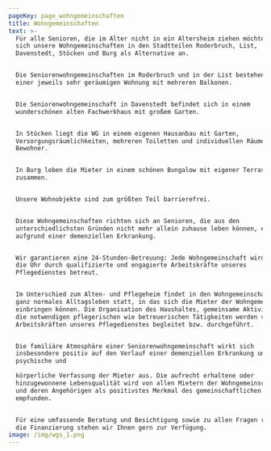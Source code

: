 ```yaml
---
pageKey: page_wohngemeinschaften
title: Wohngemeinschaften
text: >-
  Für alle Senioren, die im Alter nicht in ein Altersheim ziehen möchten, bieten
  sich unsere Wohngemeinschaften in den Stadtteilen Roderbruch, List,
  Davenstedt, Stöcken und Burg als Alternative an.


  Die Seniorenwohngemeinschaften im Roderbruch und in der List bestehen aus
  einer jeweils sehr geräumigen Wohnung mit mehreren Balkonen.


  Die Seniorenwohngemeinschaft in Davenstedt befindet sich in einem
  wunderschönen alten Fachwerkhaus mit großem Garten.


  In Stöcken liegt die WG in einem eigenen Hausanbau mit Garten,
  Versorgungsräumlichkeiten, mehreren Toiletten und individuellen Räumen für die
  Bewohner.


  In Burg leben die Mieter in einem schönen Bungalow mit eigener Terrasse
  zusammen.


  Unsere Wohnobjekte sind zum größten Teil barrierefrei.


  Diese Wohngemeinschaften richten sich an Senioren, die aus den
  unterschiedlichsten Gründen nicht mehr allein zuhause leben können, etwa
  aufgrund einer demenziellen Erkrankung.


  Wir garantieren eine 24-Stunden-Betreuung: Jede Wohngemeinschaft wird rund um
  die Uhr durch qualifizierte und engagierte Arbeitskräfte unseres
  Pflegedienstes betreut.


  Im Unterschied zum Alten- und Pflegeheim findet in den Wohngemeinschaften ein
  ganz normales Alltagsleben statt, in das sich die Mieter der Wohngemeinschaft
  einbringen können. Die Organisation des Haushaltes, gemeinsame Aktivitäten und
  die notwendigen pflegerischen wie betreuerischen Tätigkeiten werden von den
  Arbeitskräften unseres Pflegedienstes begleitet bzw. durchgeführt.


  Die familiäre Atmosphäre einer Seniorenwohngemeinschaft wirkt sich
  insbesondere positiv auf den Verlauf einer demenziellen Erkrankung und auf die
  psychische und

  körperliche Verfassung der Mieter aus. Die aufrecht erhaltene oder
  hinzugewonnene Lebensqualität wird von allen Mietern der Wohngemeinschaften
  und deren Angehörigen als positivstes Merkmal des gemeinschaftlichen Lebens
  empfunden.


  Für eine umfassende Beratung und Besichtigung sowie zu allen Fragen rund um
  die Finanzierung stehen wir Ihnen gern zur Verfügung.
image: /img/wgs_1.png
---
```


